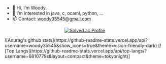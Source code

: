 - 👋 Hi, I’m Woody. 
- 👀 I’m interested in java, c, ocaml, python, ...
- 📫 Contact: woody35545@gmail.com

<!---
woody35545/woody35545 is a ✨ special ✨ repository because its `README.md` (this file) appears on your GitHub profile.
You can click the Preview link to take a look at your changes.
--->
<div align="center">

[![Solved.ac Profile](http://mazassumnida.wtf/api/v2/generate_badge?boj=woody35545)](https://solved.ac/woody35545/)
 </div>
![Anurag's github stats](https://github-readme-stats.vercel.app/api?username=woody35545&show_icons=true&theme=vision-friendly-dark)
[![Top Langs](https://github-readme-stats.vercel.app/api/top-langs/?username=6810779s&layout=compact&theme=tokyonight)]


<!-- theme = tokyonight-->
